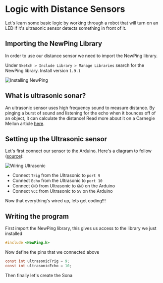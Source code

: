 # Logic with Distance Sensors

Let's learn some basic logic by working through a robot that will turn on an LED if it's ultrasonic sensor detects something in front of it. 

## Importing the NewPing Library
In order to use our distance sensor we need to import the NewPing library. 

Under `Sketch > Include Library > Manage Libraries` search for the NewPing library. Install version `1.9.1`

![Installing NewPing](https://raw.githubusercontent.com/Penn-State-Robotics-Club/tutorials/master/resources/install_newping.png)

## What is ultrasonic sonar?
An ultrasonic sensor uses high frequency sound to measure distance. By pinging a burst of sound and listening for the echo when it bounces off of an object, it can calculate the distance!
Read more about it on a Carnegie Mellon article [here](http://cmra.rec.ri.cmu.edu/content/electronics/boe/ultrasonic_sensor/1.html).
## Setting up the Ultrasonic sensor
Let's first connect our sensor to the Arduino.
Here's a diagram to follow ([source](https://howtomechatronics.com/tutorials/arduino/ultrasonic-sensor-hc-sr04/)):

![Wiring Ultrasonic](https://raw.githubusercontent.com/Penn-State-Robotics-Club/tutorials/master/resources/wiring_ultrasonic.png)

 - Connect `Trig` from the Ultrasonic to `port 9` 
 - Connect `Echo` from
   the Ultrasonic to `port 10` 
  - Connect `GND` from Ultrasonic to `GND` on
   the Arduino 
  - Connect `VCC` from Ultrasonic to `5V` on the Arduino

Now that everything's wired up, lets get coding!!!

## Writing the program
First import the NewPing library, this gives us access to  the library we just installed
```c
#include <NewPing.h>
```

Now define the pins that we connected above
```c
const int ultrasonicTrig = 9;
const int ultrasonicEcho = 10;
```

Then finally let's create the Sona

<!--stackedit_data:
eyJoaXN0b3J5IjpbLTUyODEzOTI0MiwxMTk5NTY3ODI5LC00OD
Y3NTY0MSwxNDUxNjI0MTM0LC0xMzUyODAwMzkzLC0yMTAzMjU4
MzI5LC0xOTc4MDQ4ODU1LDExNjQwNDE4MDUsODE3ODk1NjI1XX
0=
-->
